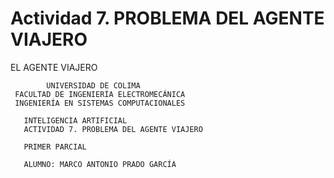 # Actividad 7. PROBLEMA DEL AGENTE VIAJERO
EL AGENTE VIAJERO


            UNIVERSIDAD DE COLIMA
     FACULTAD DE INGENIERÍA ELECTROMECÁNICA
     INGENIERÍA EN SISTEMAS COMPUTACIONALES
     
       INTELIGENCIA ARTIFICIAL
       ACTIVIDAD 7. PROBLEMA DEL AGENTE VIAJERO
       
       PRIMER PARCIAL
       
       ALUMNO: MARCO ANTONIO PRADO GARCÍA